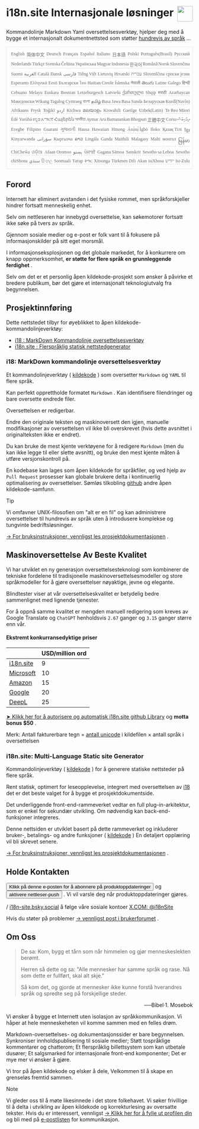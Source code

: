 <h1 style="display:flex;justify-content:space-between">i18n.site Internasjonale løsninger<img src="//p.3ti.site/logo.svg" style="user-select:none;margin-top:-1px;width:42px"></h1>

Kommandolinje Markdown Yaml oversettelsesverktøy, hjelper deg med å bygge et internasjonalt dokumentnettsted som støtter [hundrevis av språk](/i18/LANG_CODE) ...

<pre class="langli" style="display:flex;flex-wrap:wrap;background:transparent;border:1px solid #eee;font-size:12px;box-shadow:0 0 3px inset #eee;padding:12px 5px 4px 12px;justify-content:space-between;"><style>pre.langli i{font-weight:300;font-family:s;margin-right:2px;margin-bottom:8px;font-style:normal;color:#666;border-bottom:1px dashed #ccc;}</style><i>English</i><i>简体中文</i><i>Deutsch</i><i>Français</i><i>Español</i><i>Italiano</i><i>日本語</i><i>Polski</i><i>Português(Brasil)</i><i>Русский</i><i>Nederlands</i><i>Türkçe</i><i>Svenska</i><i>Čeština</i><i>Українська</i><i>Magyar</i><i>Indonesia</i><i>한국어</i><i>Română</i><i>Norsk</i><i>Slovenčina</i><i>Suomi</i><i>العربية</i><i>Català</i><i>Dansk</i><i>فارسی</i><i>Tiếng Việt</i><i>Lietuvių</i><i>Hrvatski</i><i>עברית</i><i>Slovenščina</i><i>српски језик</i><i>Esperanto</i><i>Ελληνικά</i><i>Eesti</i><i>Български</i><i>ไทย</i><i>Haitian Creole</i><i>Íslenska</i><i>नेपाली</i><i>తెలుగు</i><i>Latine</i><i>Galego</i><i>हिन्दी</i><i>Cebuano</i><i>Melayu</i><i>Euskara</i><i>Bosnian</i><i>Letzeburgesch</i><i>Latviešu</i><i>ქართული</i><i>Shqip</i><i>मराठी</i><i>Azərbaycan</i><i>Македонски</i><i>Wikang Tagalog</i><i>Cymraeg</i><i>বাংলা</i><i>தமிழ்</i><i>Basa Jawa</i><i>Basa Sunda</i><i>Беларуская</i><i>Kurdî(Navîn)</i><i>Afrikaans</i><i>Frysk</i><i>Toğikī</i><i>اردو</i><i>Kichwa</i><i>മലയാളം</i><i>Kiswahili</i><i>Gaeilge</i><i>Uzbek(Latin)</i><i>Te Reo Māori</i><i>Èdè Yorùbá</i><i>ಕನ್ನಡ</i><i>አማርኛ</i><i>Հայերեն</i><i>অসমীয়া</i><i>Aymar Aru</i><i>Bamanankan</i><i>Bhojpuri</i><i>正體中文</i><i>Corsu</i><i>ދިވެހިބަސް</i><i>Eʋegbe</i><i>Filipino</i><i>Guarani</i><i>ગુજરાતી</i><i>Hausa</i><i>Hawaiian</i><i>Hmong</i><i>Ásụ̀sụ́ Ìgbò</i><i>Iloko</i><i>Қазақ Тілі</i><i>ខ្មែរ</i><i>Kinyarwanda</i><i>سۆرانی</i><i>Кыргызча</i><i>ລາວ</i><i>Lingála</i><i>Ganda</i><i>Maithili</i><i>Malagasy</i><i>Malti</i><i>монгол</i><i>မြန်မာ</i><i>ChiCheŵa</i><i>ଓଡ଼ିଆ</i><i>Afaan Oromoo</i><i>پښتو</i><i>ਪੰਜਾਬੀ</i><i>Gagana Sāmoa</i><i>Sanskrit</i><i>Sesotho sa Leboa</i><i>Sesotho</i><i>chiShona</i><i>سنڌي</i><i>සිංහල</i><i>Soomaali</i><i>Татар</i><i>ትግር</i><i>Xitsonga</i><i>Türkmen Dili</i><i>Akan</i><i>isiXhosa</i><i>ייִדיש</i><i>Isi-Zulu</i></pre>

## Forord

Internett har eliminert avstanden i det fysiske rommet, men språkforskjeller hindrer fortsatt menneskelig enhet.

Selv om nettleseren har innebygd oversettelse, kan søkemotorer fortsatt ikke søke på tvers av språk.

Gjennom sosiale medier og e-post er folk vant til å fokusere på informasjonskilder på sitt eget morsmål.

I informasjonseksplosjonen og det globale markedet, for å konkurrere om knapp oppmerksomhet, **er støtte for flere språk en grunnleggende ferdighet** .

Selv om det er et personlig åpen kildekode-prosjekt som ønsker å påvirke et bredere publikum, bør det gjøre et internasjonalt teknologiutvalg fra begynnelsen.

## <a rel=id href="#project" id="project"></a> Prosjektinnføring

Dette nettstedet tilbyr for øyeblikket to åpen kildekode-kommandolinjeverktøy:

* [i18 : MarkDown Kommandolinje oversettelsesverktøy](/i18/feature)
* [i18n.site : Flerspråklig statisk nettstedgenerator](/i18n.site)

### <a rel=id href="#i18" id="i18"></a> i18: MarkDown kommandolinje oversettelsesverktøy

Et kommandolinjeverktøy ( [kildekode](https://github.com/i18n-site/rust/tree/main/i18) ) som oversetter `Markdown` og `YAML` til flere språk.

Kan perfekt opprettholde formatet `Markdown` . Kan identifisere filendringer og bare oversette endrede filer.

Oversettelsen er redigerbar.

Endre den originale teksten og maskinoversett den igjen, manuelle modifikasjoner av oversettelsen vil ikke bli overskrevet (hvis dette avsnittet i originalteksten ikke er endret).

Du kan bruke de mest kjente verktøyene for å redigere `Markdown` (men du kan ikke legge til eller slette avsnitt), og bruke den mest kjente måten å utføre versjonskontroll på.

En kodebase kan lages som åpen kildekode for språkfiler, og ved hjelp av `Pull Request` prosesser kan globale brukere delta i kontinuerlig optimalisering av oversettelser. Sømløs tilkobling [github](//github.com) andre åpen kildekode-samfunn.

> [!TIP]
> Vi omfavner UNIX-filosofien om "alt er en fil" og kan administrere oversettelser til hundrevis av språk uten å introdusere komplekse og tungvinte bedriftsløsninger.

[→ For bruksinstruksjoner, vennligst les prosjektdokumentasjonen](/i18) .

## Maskinoversettelse Av Beste Kvalitet

Vi har utviklet en ny generasjon oversettelsesteknologi som kombinerer de tekniske fordelene til tradisjonelle maskinoversettelsesmodeller og store språkmodeller for å gjøre oversettelser nøyaktige, jevne og elegante.

Blindtester viser at vår oversettelseskvalitet er betydelig bedre sammenlignet med lignende tjenester.

For å oppnå samme kvalitet er mengden manuell redigering som kreves av Google Translate og `ChatGPT` henholdsvis `2.67` ganger og `3.15` ganger større enn vår.

#### <a rel=id href="#price" id="price"></a> Ekstremt konkurransedyktige priser

|                                                                                   | USD/million ord |
| --------------------------------------------------------------------------------- | ------------- |
| [i18n.site](https://i18n.site)                                                    | 9             |
| [Microsoft](https://azure.microsoft.com/pricing/details/cognitive-services/translator) | 10            |
| [Amazon](https://aws.amazon.com/translate/pricing)                                | 15            |
| [Google](https://cloud.google.com/translate/pricing)                                | 20            |
| [DeepL](https://www.deepl.com/zh/pro#developer)                                  | 25            |

[➤ Klikk her for å autorisere og automatisk i18n.site github Library](https://github.com/login/oauth/authorize?client_id=Ov23liuGAmK0plc9FgB3&amp;scope=user:email,user:follow,public_repo) og **motta bonus $50** .

Merk: Antall fakturerbare tegn = [antall unicode](https://en.wikipedia.org/wiki/Unicode) i kildefilen × antall språk i oversettelsen

### i18n.site: Multi-Language Static site Generator

Kommandolinjeverktøy ( [kildekode](https://github.com/i18n-site/rust/tree/main/i18n-site) ) for å generere statiske nettsteder på flere språk.

Rent statisk, optimert for leseopplevelse, integrert med oversettelsen av [i18](#i18) det er det beste valget for å bygge et prosjektdokumentside.

Det underliggende front-end-rammeverket vedtar en full plug-in-arkitektur, som er enkel for sekundær utvikling. Om nødvendig kan back-end-funksjoner integreres.

Denne nettsiden er utviklet basert på dette rammeverket og inkluderer bruker-, betalings- og andre funksjoner ( [kildekode](/i18n.site/c/src) ) En detaljert opplæring vil bli skrevet senere.

[→ For bruksinstruksjoner, vennligst les prosjektdokumentasjonen](/i18n.site) .

## Holde Kontakten

<button onclick="mailsub()">Klikk på denne e-posten for å abonnere på produktoppdateringer</button> og <button onclick="webpush()">aktivere nettleser-push</button> . Vi vil varsle deg når produktoppdateringer gjøres.

/ [i18n-site.bsky.social](https://bsky.app/profile/i18n-site.bsky.social) å følge våre sosiale kontoer [X.COM: @i18nSite](https://x.com/i18nSite)

Hvis du støter på problemer [→ vennligst post i brukerforumet](https://groups.google.com/u/1/g/i18n) .

## Om Oss

> De sa: Kom, bygg et tårn som når himmelen og gjør menneskeslekten berømt.
>
> Herren så dette og sa: "Alle mennesker har samme språk og rase. Nå som dette er fullført, skal alt skje."
>
> Så kom det, og gjorde at mennesker ikke kunne forstå hverandres språk og spredte seg på forskjellige steder.

<p style="text-align:right">──Bibel·1. Mosebok</p>

Vi ønsker å bygge et Internett uten isolasjon av språkkommunikasjon.
Vi håper at hele menneskeheten vil komme sammen med en felles drøm.

Markdown-oversettelses- og dokumentasjonssider er bare begynnelsen.
Synkroniser innholdspublisering til sosiale medier;
Støtt tospråklige kommentarer og chatterom;
Et flerspråklig billettsystem som kan utbetale dusører;
Et salgsmarked for internasjonale front-end komponenter;
Det er mye mer vi ønsker å gjøre.

Vi tror på åpen kildekode og elsker å dele,
Velkommen til å skape en grenseløs fremtid sammen.

> [!NOTE]
> Vi gleder oss til å møte likesinnede i det store folkehavet.
> Vi søker frivillige til å delta i utvikling av åpen kildekode og korrekturlesing av oversatte tekster.
> Hvis du er interessert, vennligst [→ Klikk her for å fylle ut profilen din](https://ggl.link/i18n) og bli med på [e-postlisten](https://groups.google.com/u/2/g/i18n-site) for kommunikasjon.